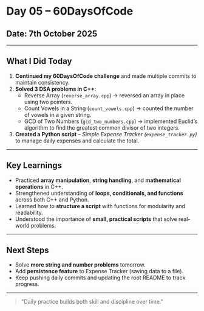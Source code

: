 # Day 05 – 60DaysOfCode

## Date: 7th October 2025

---

## What I Did Today

1. **Continued my 60DaysOfCode challenge** and made multiple commits to maintain consistency.  
2. **Solved 3 DSA problems in C++**:
   - Reverse Array (`reverse_array.cpp`) → reversed an array in place using two pointers.  
   - Count Vowels in a String (`count_vowels.cpp`) → counted the number of vowels in a given string.  
   - GCD of Two Numbers (`gcd_two_numbers.cpp`) → implemented Euclid’s algorithm to find the greatest common divisor of two integers.  
3. **Created a Python script** – *Simple Expense Tracker (`expense_tracker.py`)* to manage daily expenses and calculate the total.  

--- 

## Key Learnings

- Practiced **array manipulation**, **string handling**, and **mathematical operations** in C++.  
- Strengthened understanding of **loops, conditionals, and functions** across both C++ and Python.  
- Learned how to **structure a script** with functions for modularity and readability.  
- Understood the importance of **small, practical scripts** that solve real-world problems.  

---

## Next Steps

- Solve **more string and number problems** tomorrow.  
- Add **persistence feature** to Expense Tracker (saving data to a file).  
- Keep pushing daily commits and updating the root README to track progress.  

---

> "Daily practice builds both skill and discipline over time."
